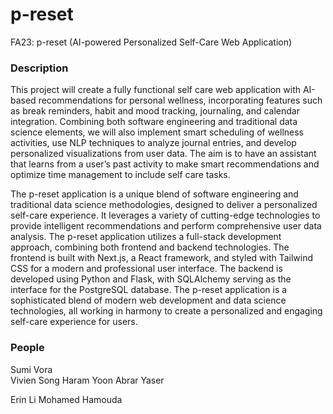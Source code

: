 # p-reset
FA23: p-reset (AI-powered Personalized Self-Care Web Application)


### Description
 This project will create a fully functional self care web application with AI-based recommendations for personal wellness, incorporating features such as break reminders, habit and mood tracking, journaling, and calendar integration. Combining both software engineering and traditional data science elements, we will also implement smart scheduling of wellness activities, use NLP techniques to analyze journal entries, and develop personalized visualizations from user data. The aim is to have an assistant that learns from a user’s past activity to make smart recommendations and optimize time management to include self care tasks.

 The p-reset application is a unique blend of software engineering and traditional data science methodologies, designed to deliver a personalized self-care experience. It leverages a variety of cutting-edge technologies to provide intelligent recommendations and perform comprehensive user data analysis. The p-reset application utilizes a full-stack development approach, combining both frontend and backend technologies. The frontend is built with Next.js, a React framework, and styled with Tailwind CSS for a modern and professional user interface. The backend is developed using Python and Flask, with SQLAlchemy serving as the interface for the PostgreSQL database. The p-reset application is a sophisticated blend of modern web development and data science technologies, all working in harmony to create a personalized and engaging self-care experience for users.

 ### People
Sumi Vora     
Vivien Song
Haram Yoon
Abrar Yaser

Erin Li
Mohamed Hamouda
